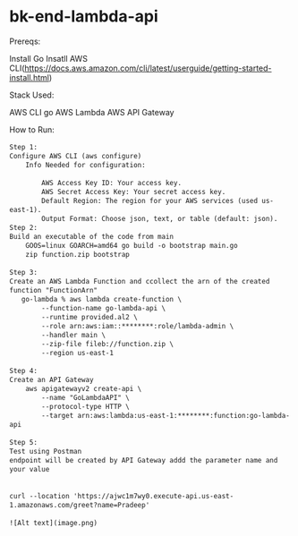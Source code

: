 # bk-end-lambda-api


Prereqs:

Install Go
Insatll AWS CLI(https://docs.aws.amazon.com/cli/latest/userguide/getting-started-install.html)


Stack Used:

AWS CLI
go
AWS Lambda
AWS API Gateway

How to Run:

    Step 1:
    Configure AWS CLI (aws configure)
        Info Needed for configuration:

            AWS Access Key ID: Your access key.
            AWS Secret Access Key: Your secret access key.
            Default Region: The region for your AWS services (used us-east-1).
            Output Format: Choose json, text, or table (default: json).
    Step 2:
    Build an executable of the code from main
        GOOS=linux GOARCH=amd64 go build -o bootstrap main.go
        zip function.zip bootstrap
    
    Step 3:
    Create an AWS Lambda Function and ccollect the arn of the created function "FunctionArn"
       go-lambda % aws lambda create-function \
            --function-name go-lambda-api \
            --runtime provided.al2 \ 
            --role arn:aws:iam::********:role/lambda-admin \
            --handler main \
            --zip-file fileb://function.zip \
            --region us-east-1

    Step 4:
    Create an API Gateway 
        aws apigatewayv2 create-api \
            --name "GoLambdaAPI" \
            --protocol-type HTTP \
            --target arn:aws:lambda:us-east-1:********:function:go-lambda-api

    Step 5:
    Test using Postman
    endpoint will be created by API Gateway addd the parameter name and your value


    curl --location 'https://ajwc1m7wy0.execute-api.us-east-1.amazonaws.com/greet?name=Pradeep'

    ![Alt text](image.png)



